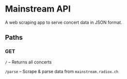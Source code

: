 # Mainstream API

A web scraping app to serve concert data in JSON format.

## Paths

### GET
  `/` – Returns all concerts

  `/parse` – Scrape & parse data from `mainstream.radiox.ch`
